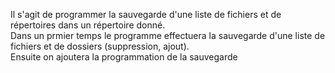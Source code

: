 Il s'agit de programmer la sauvegarde d'une liste de fichiers et de répertoires dans un répertoire donné.\
Dans un prmier temps le programme effectuera la sauvegarde d'une liste de fichiers et de dossiers (suppression, ajout).\
Ensuite on ajoutera la programmation de la sauvegarde
